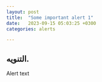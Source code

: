 ```yaml
---
layout: post
title:  "Some important alert 1"
date:   2023-09-15 05:03:25 +0300
categories: alerts

---
```



##  التنويه.
  Alert text

<!-- [موقع المطعم](<https://shorturl.at/afrFK>) -->



